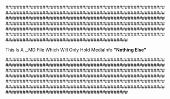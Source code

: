 


###########################################################################################################################################################################################################################################################################################################################################################################################

This Is A _.MD File Which Will Only Hold MediaInfo **"Nothing Else"**

###########################################################################################################################################################################################################################################################################################################################################################################################


